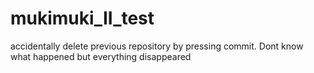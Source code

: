 # mukimuki_II_test
accidentally delete previous repository by pressing commit. Dont know what happened but everything disappeared
